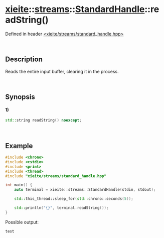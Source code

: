 # [xieite](../../../../../xieite.md)\:\:[streams](../../../../../streams.md)\:\:[StandardHandle](../../../standard_handle.md)\:\:readString\(\)
Defined in header [<xieite/streams/standard_handle.hpp>](../../../../../../include/xieite/streams/standard_handle.hpp)

&nbsp;

## Description
Reads the entire input buffer, clearing it in the process.

&nbsp;

## Synopsis
#### 1)
```cpp
std::string readString() noexcept;
```

&nbsp;

## Example
```cpp
#include <chrono>
#include <cstdio>
#include <print>
#include <thread>
#include "xieite/streams/standard_handle.hpp"

int main() {
    auto terminal = xieite::streams::StandardHandle(stdin, stdout);

    std::this_thread::sleep_for(std::chrono::seconds(5));

    std::println("{}", terminal.readString());
}
```
Possible output:
```
test
```
